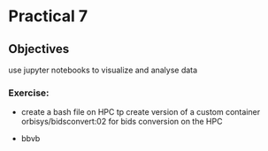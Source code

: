 # Practical 7



## Objectives

use jupyter notebooks to visualize and analyse data



### Exercise: 

- create a bash file on HPC tp create version of a custom container orbisys/bidsconvert:02 for bids conversion on the HPC

- bbvb